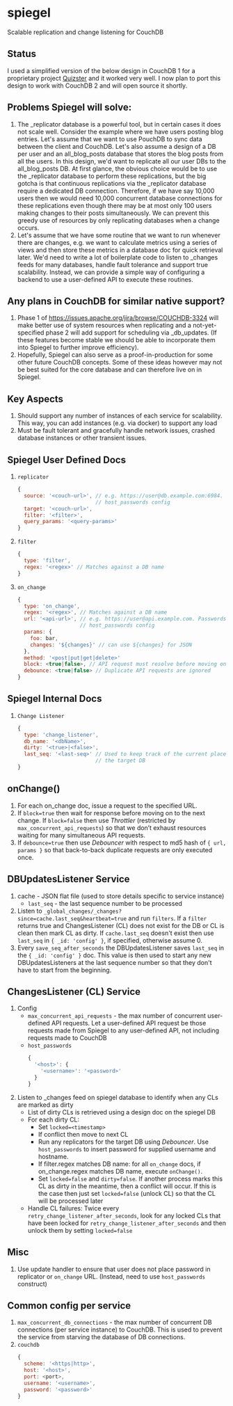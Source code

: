 # spiegel
Scalable replication and change listening for CouchDB

Status
---
I used a simplified version of the below design in CouchDB 1 for a proprietary project [Quizster](https://quizster.co) and it worked very well. I now plan to port this design to work with CouchDB 2 and will open source it shortly.


Problems Spiegel will solve:
---
1. The _replicator database is a powerful tool, but in certain cases it does not scale well. Consider the example where we have users posting blog entries. Let's assume that we want to use PouchDB to sync data between the client and CouchDB. Let's also assume a design of a DB per user and an all_blog_posts database that stores the blog posts from all the users. In this design, we'd want to replicate all our user DBs to the all_blog_posts DB. At first glance, the obvious choice would be to use the _replicator database to perform these replications, but the big gotcha is that continuous replications via the _replicator database require a dedicated DB connection. Therefore, if we have say 10,000 users then we would need 10,000 concurrent database connections for these replications even though there may be at most only 100 users making changes to their posts simultaneously. We can prevent this greedy use of resources by only replicating databases when a change occurs.
2. Let's assume that we have some routine that we want to run whenever there are changes, e.g. we want to calculate metrics using a series of views and then store these metrics in a database doc for quick retrieval later. We'd need to write a lot of boilerplate code to listen to _changes feeds for many databases, handle fault tolerance and support true scalability. Instead, we can provide a simple way of configuring a backend to use a user-defined API to execute these routines.


Any plans in CouchDB for similar native support?
---
1. Phase 1 of https://issues.apache.org/jira/browse/COUCHDB-3324 will make better use of system resources when replicating and a not-yet-specified phase 2 will add support for scheduling via _db_updates. (If these features become stable we should be able to incorporate them into Spiegel to further improve efficiency).
2. Hopefully, Spiegel can also serve as a proof-in-production for some other future CouchDB concepts. Some of these ideas however may not be best suited for the core database and can therefore live on in Spiegel.


Key Aspects
---
1. Should support any number of instances of each service for scalability. This way, you can add instances (e.g. via docker) to support any load
2. Must be fault tolerant and gracefully handle network issues, crashed database instances or other transient issues.


Spiegel User Defined Docs
---

1. `replicator`
    ```js
    {
      source: '<couch-url>', // e.g. https://user@db.example.com:6984. Passwords maintained via
                             // host_passwords config
      target: '<couch-url>',
      filter: '<filter>',
      query_params: '<query-params>'
    }
    ```

2. `filter`
    ```js
    {
      type: 'filter',
      regex: '<regex>' // Matches against a DB name
    }
    ```

3. `on_change`
    ```js
    {
      type: 'on_change',
      regex: '<regex>', // Matches against a DB name
      url: '<api-url>', // e.g. https://user@api.example.com. Passwords maintained via
                        // host_passwords config
      params: {
        foo: bar,
        changes: '${changes}' // can use ${changes} for JSON
      },
      method: '<post|put|get|delete>'
      block: <true|false>, // API request must resolve before moving on
      debounce: <true|false> // Duplicate API requests are ignored
    }
    ```


Spiegel Internal Docs
---

1. `Change Listener`
    ```js
    {
      type: 'change_listener',
      db_name: '<dbName>',
      dirty: '<true>|<false>',
      last_seq: '<last-seq>' // Used to keep track of the current place in the _changes feed for
                             // the target DB
    }
    ```


onChange()
---

1. For each on_change doc, issue a request to the specified URL.
2. If `block=true` then wait for response before moving on to the next change. If `block=false` then use _Throttler_ (restricted by `max_concurrent_api_requests`) so that we don’t exhaust resources waiting for many simultaneous API requests.
3. If `debounce=true` then use _Debouncer_ with respect to md5 hash of `{ url, params }` so that back-to-back duplicate requests are only executed once.


DBUpdatesListener Service
---
1. cache - JSON flat file (used to store details specific to service instance)
    * `last_seq` - the last sequence number to be processed
2. Listen to `_global_changes/_changes?since=cache.last_seq&heartbeat=true` and run `filters`. If a `filter` returns true and ChangesListener (CL) does not exist for the DB or CL is clean then mark CL as dirty. If `cache.last_seq` doesn't exist then use `last_seq` in `{ _id: 'config' }`, if specified, otherwise assume 0.
3. Every `save_seq_after_seconds` the DBUpdatesListener saves `last_seq` in the `{ _id: 'config' }` doc. This value is then used to start any new DBUpdatesListeners at the last sequence number so that they don't have to start from the beginning.


ChangesListener (CL) Service
---
1. Config
    * `max_concurrent_api_requests` - the max number of concurrent user-defined API requests. Let a user-defined API request be those requests made from Spiegel to any user-defined API, not including requests made to CouchDB
    * `host_passwords`
      ```js
      {
        '<host>': {
          '<username>': '<password>'
        }
      }
      ```
2. Listen to _changes feed on spiegel database to identify when any CLs are marked as dirty
    * List of dirty CLs is retrieved using a design doc on the spiegel DB
    * For each dirty CL:
      * Set `locked=<timestamp>`
      * If conflict then move to next CL
      * Run any replicators for the target DB using _Debouncer_. Use `host_passwords` to insert password for supplied username and hostname.
      * If filter.regex matches DB name: for all `on_change` docs, if on_change.regex matches DB name, execute `onChange()`.
      * Set `locked=false` and `dirty=false`. If another process marks this CL as dirty in the meantime, then a conflict will occur. If this is the case then just set `locked=false` (unlock CL) so that the CL will be processed later
    * Handle CL failures: Twice every `retry_change_listener_after_seconds`, look for any locked CLs that have been locked for `retry_change_listener_after_seconds` and then unlock them by setting `locked=false`


Misc
---
1. Use update handler to ensure that user does not place password in replicator or `on_change` URL. (Instead, need to use `host_passwords` construct)


Common config per service
---
1. `max_concurrent_db_connections` - the max number of concurrent DB connections (per service instance) to CouchDB. This is used to prevent the service from starving the database of DB connections.
2. `couchdb`
    ```js
    {
      scheme: '<https|http>',
      host: '<host>',
      port: <port>,
      username: '<username>',
      password: '<password>'
    }
    ```
